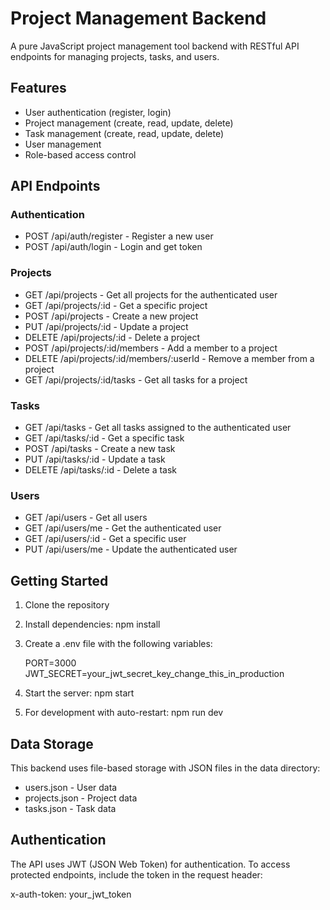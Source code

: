 # Project Management Backend

A pure JavaScript project management tool backend with RESTful API endpoints for managing projects, tasks, and users.

## Features

- User authentication (register, login)
- Project management (create, read, update, delete)
- Task management (create, read, update, delete)
- User management
- Role-based access control

## API Endpoints

### Authentication

- POST /api/auth/register - Register a new user
- POST /api/auth/login - Login and get token

### Projects

- GET /api/projects - Get all projects for the authenticated user
- GET /api/projects/:id - Get a specific project
- POST /api/projects - Create a new project
- PUT /api/projects/:id - Update a project
- DELETE /api/projects/:id - Delete a project
- POST /api/projects/:id/members - Add a member to a project
- DELETE /api/projects/:id/members/:userId - Remove a member from a project
- GET /api/projects/:id/tasks - Get all tasks for a project

### Tasks

- GET /api/tasks - Get all tasks assigned to the authenticated user
- GET /api/tasks/:id - Get a specific task
- POST /api/tasks - Create a new task
- PUT /api/tasks/:id - Update a task
- DELETE /api/tasks/:id - Delete a task

### Users

- GET /api/users - Get all users
- GET /api/users/me - Get the authenticated user
- GET /api/users/:id - Get a specific user
- PUT /api/users/me - Update the authenticated user

## Getting Started

1. Clone the repository
2. Install dependencies: npm install
3. Create a .env file with the following variables:
   
   PORT=3000
   JWT_SECRET=your_jwt_secret_key_change_this_in_production
   
4. Start the server: npm start
5. For development with auto-restart: npm run dev

## Data Storage

This backend uses file-based storage with JSON files in the data directory:
- users.json - User data
- projects.json - Project data
- tasks.json - Task data

## Authentication

The API uses JWT (JSON Web Token) for authentication. To access protected endpoints, include the token in the request header:


x-auth-token: your_jwt_token

